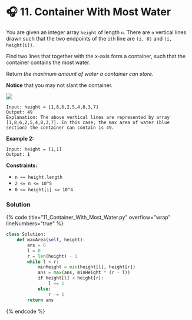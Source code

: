 # 🎧 11. Container With Most Water

You are given an integer array `height` of length `n`. There are `n` vertical lines drawn such that the two endpoints of the `ith` line are `(i, 0)` and `(i, height[i])`.

Find two lines that together with the x-axis form a container, such that the container contains the most water.

Return _the maximum amount of water a container can store_.

**Notice** that you may not slant the container.

![](../.gitbook/assets/question\_11.jpg)



```
Input: height = [1,8,6,2,5,4,8,3,7]
Output: 49
Explanation: The above vertical lines are represented by array [1,8,6,2,5,4,8,3,7]. In this case, the max area of water (blue section) the container can contain is 49.
```

**Example 2:**

```
Input: height = [1,1]
Output: 1
```

&#x20;

**Constraints:**

* `n == height.length`
* `2 <= n <= 10^5`
* `0 <= height[i] <= 10^4`

### Solution

{% code title="11_Container_With_Most_Water.py" overflow="wrap" lineNumbers="true" %}
```python
class Solution:
    def maxArea(self, height):
        ans = 0
        l = 0
        r = len(height) - 1
        while l < r:
            minHeight = min(height[l], height[r])
            ans = max(ans, minHeight * (r - l))
            if height[l] < height[r]:
                l += 1
            else:
                r -= 1
        return ans
```
{% endcode %}
